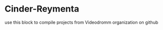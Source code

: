 Cinder-Reymenta
===============

use this block to compile projects from Videodromm organization on github
